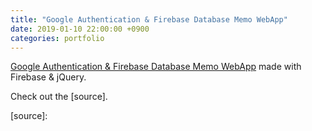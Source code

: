 ```yaml
---
title: "Google Authentication & Firebase Database Memo WebApp"
date: 2019-01-10 22:00:00 +0900
categories: portfolio
---
```

[Google Authentication & Firebase Database Memo WebApp] made with Firebase & jQuery.

Check out the [source].


[Google Authentication & Firebase Database Memo WebApp]: https://memowebapp-e4ddd.firebaseapp.com/

[source]: 
